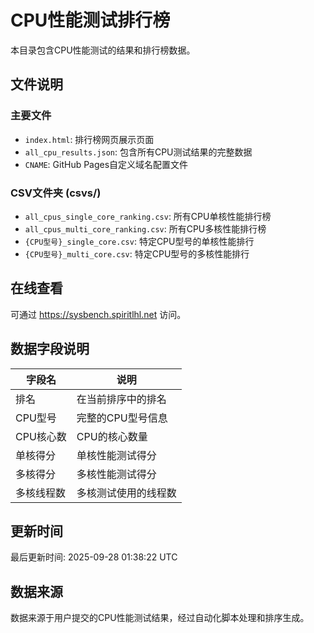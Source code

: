 # CPU性能测试排行榜

本目录包含CPU性能测试的结果和排行榜数据。

## 文件说明

### 主要文件
- `index.html`: 排行榜网页展示页面
- `all_cpu_results.json`: 包含所有CPU测试结果的完整数据
- `CNAME`: GitHub Pages自定义域名配置文件

### CSV文件夹 (csvs/)
- `all_cpus_single_core_ranking.csv`: 所有CPU单核性能排行榜
- `all_cpus_multi_core_ranking.csv`: 所有CPU多核性能排行榜
- `{CPU型号}_single_core.csv`: 特定CPU型号的单核性能排行
- `{CPU型号}_multi_core.csv`: 特定CPU型号的多核性能排行

## 在线查看

可通过 https://sysbench.spiritlhl.net 访问。

## 数据字段说明

| 字段名 | 说明 |
|--------|------|
| 排名 | 在当前排序中的排名 |
| CPU型号 | 完整的CPU型号信息 |
| CPU核心数 | CPU的核心数量 |
| 单核得分 | 单核性能测试得分 |
| 多核得分 | 多核性能测试得分 |
| 多核线程数 | 多核测试使用的线程数 |

## 更新时间

最后更新时间: 2025-09-28 01:38:22 UTC

## 数据来源

数据来源于用户提交的CPU性能测试结果，经过自动化脚本处理和排序生成。
